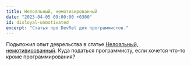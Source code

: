 ```yaml
---
title: Нелояльный, немотивированный
date: "2023-04-05 09:00:00 +0300"
id: disloyal-unmotivated
excerpt: "Статья про DevRel для программистов."
---
```


Подытожил опыт деврельства в статье [Нелояльный, немотивированный](/articles/disloyal-unmotivated/). Куда податься программисту, если хочется что-то кроме программирования?

